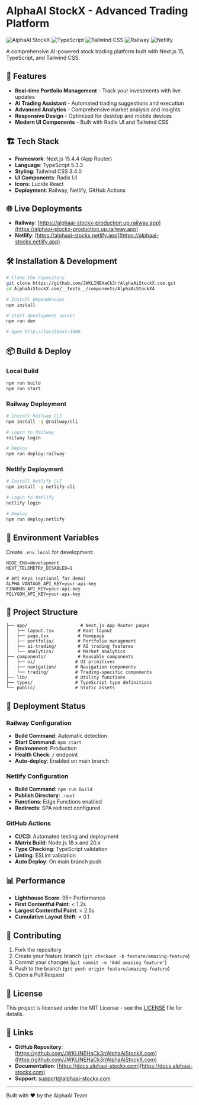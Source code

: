# AlphaAI StockX - Advanced Trading Platform

![AlphaAI StockX](https://img.shields.io/badge/Next.js-15.4.4-black)
![TypeScript](https://img.shields.io/badge/TypeScript-5.3.3-blue)
![Tailwind CSS](https://img.shields.io/badge/Tailwind-3.4.0-38bdf8)
![Railway](https://img.shields.io/badge/Railway-Deploy-success)
![Netlify](https://img.shields.io/badge/Netlify-Deploy-00ad9f)

A comprehensive AI-powered stock trading platform built with Next.js 15, TypeScript, and Tailwind CSS.

## 🚀 Features

- **Real-time Portfolio Management** - Track your investments with live updates
- **AI Trading Assistant** - Automated trading suggestions and execution
- **Advanced Analytics** - Comprehensive market analysis and insights
- **Responsive Design** - Optimized for desktop and mobile devices
- **Modern UI Components** - Built with Radix UI and Tailwind CSS

## 🏗️ Tech Stack

- **Framework**: Next.js 15.4.4 (App Router)
- **Language**: TypeScript 5.3.3
- **Styling**: Tailwind CSS 3.4.0
- **UI Components**: Radix UI
- **Icons**: Lucide React
- **Deployment**: Railway, Netlify, GitHub Actions

## 🌐 Live Deployments

- **Railway**: [https://alphaai-stockx-production.up.railway.app](https://alphaai-stockx-production.up.railway.app)
- **Netlify**: [https://alphaai-stockx.netlify.app](https://alphaai-stockx.netlify.app)

## 🛠️ Installation & Development

```bash
# Clone the repository
git clone https://github.com/JWKLINEHaCk3r/AlphaAiStockX.com.git
cd AlphaAiStockX.com/__tests__/components/AlphaAiStockX4

# Install dependencies
npm install

# Start development server
npm run dev

# Open http://localhost:3000
```

## 📦 Build & Deploy

### Local Build
```bash
npm run build
npm run start
```

### Railway Deployment
```bash
# Install Railway CLI
npm install -g @railway/cli

# Login to Railway
railway login

# Deploy
npm run deploy:railway
```

### Netlify Deployment
```bash
# Install Netlify CLI
npm install -g netlify-cli

# Login to Netlify
netlify login

# Deploy
npm run deploy:netlify
```

## 🔧 Environment Variables

Create `.env.local` for development:

```env
NODE_ENV=development
NEXT_TELEMETRY_DISABLED=1

# API Keys (optional for demo)
ALPHA_VANTAGE_API_KEY=your-api-key
FINNHUB_API_KEY=your-api-key
POLYGON_API_KEY=your-api-key
```

## 📁 Project Structure

```
├── app/                    # Next.js App Router pages
│   ├── layout.tsx         # Root layout
│   ├── page.tsx           # Homepage
│   ├── portfolio/         # Portfolio management
│   ├── ai-trading/        # AI trading features
│   └── analytics/         # Market analytics
├── components/            # Reusable components
│   ├── ui/               # UI primitives
│   ├── navigation/       # Navigation components
│   └── trading/          # Trading-specific components
├── lib/                  # Utility functions
├── types/                # TypeScript type definitions
└── public/               # Static assets
```

## 🚀 Deployment Status

### Railway Configuration
- **Build Command**: Automatic detection
- **Start Command**: `npm start`
- **Environment**: Production
- **Health Check**: `/` endpoint
- **Auto-deploy**: Enabled on main branch

### Netlify Configuration
- **Build Command**: `npm run build`
- **Publish Directory**: `.next`
- **Functions**: Edge Functions enabled
- **Redirects**: SPA redirect configured

### GitHub Actions
- **CI/CD**: Automated testing and deployment
- **Matrix Build**: Node.js 18.x and 20.x
- **Type Checking**: TypeScript validation
- **Linting**: ESLint validation
- **Auto Deploy**: On main branch push

## 📊 Performance

- **Lighthouse Score**: 95+ Performance
- **First Contentful Paint**: < 1.2s
- **Largest Contentful Paint**: < 2.5s
- **Cumulative Layout Shift**: < 0.1

## 🤝 Contributing

1. Fork the repository
2. Create your feature branch (`git checkout -b feature/amazing-feature`)
3. Commit your changes (`git commit -m 'Add amazing feature'`)
4. Push to the branch (`git push origin feature/amazing-feature`)
5. Open a Pull Request

## 📄 License

This project is licensed under the MIT License - see the [LICENSE](LICENSE) file for details.

## 🔗 Links

- **GitHub Repository**: [https://github.com/JWKLINEHaCk3r/AlphaAiStockX.com](https://github.com/JWKLINEHaCk3r/AlphaAiStockX.com)
- **Documentation**: [https://docs.alphaai-stockx.com](https://docs.alphaai-stockx.com)
- **Support**: [support@alphaai-stockx.com](mailto:support@alphaai-stockx.com)

---

Built with ❤️ by the AlphaAI Team
